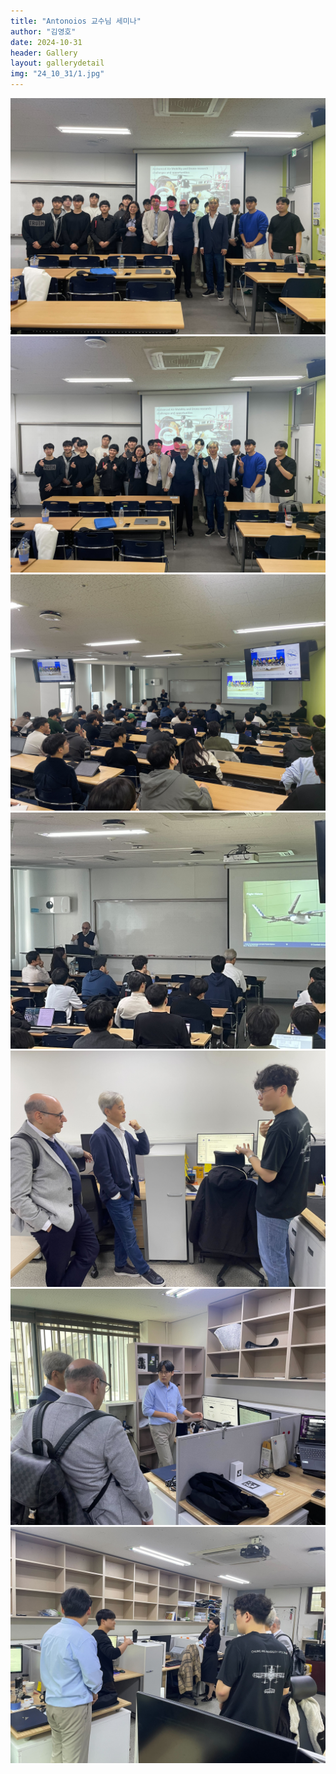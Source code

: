 ```yaml
---
title: "Antonoios 교수님 세미나"
author: "김영호"
date: 2024-10-31
header: Gallery
layout: gallerydetail
img: "24_10_31/1.jpg"
---
```


<img src="/assets/img/Gallery/24_10_31/1.jpg">
<img src="/assets/img/Gallery/24_10_31/2.jpg">
<img src="/assets/img/Gallery/24_10_31/3.jpg">
<img src="/assets/img/Gallery/24_10_31/4.jpg">
<img src="/assets/img/Gallery/24_10_31/5.jpg">
<img src="/assets/img/Gallery/24_10_31/6.jpg">
<img src="/assets/img/Gallery/24_10_31/7.jpg">